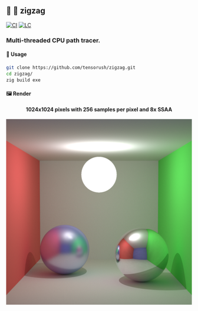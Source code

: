 ## :lizard: :trident: **zigzag**

[![CI][ci-shd]][ci-url]
[![LC][lc-shd]][lc-url]

### Multi-threaded CPU path tracer.

#### :rocket: Usage

```sh
git clone https://github.com/tensorush/zigzag.git
cd zigzag/
zig build exe
```

#### :framed_picture: Render

<h4 align="center">
    <p>1024x1024 pixels with 256 samples per pixel and 8x SSAA</p>
</h4>

<p align="center">
    <img src="renders/render.png">
</p>

<!-- MARKDOWN LINKS -->

[ci-shd]: https://img.shields.io/github/actions/workflow/status/tensorush/zigzag/ci.yaml?branch=main&style=for-the-badge&logo=github&label=CI&labelColor=black
[ci-url]: https://github.com/tensorush/zigzag/blob/main/.github/workflows/ci.yaml
[lc-shd]: https://img.shields.io/github/license/tensorush/zigzag.svg?style=for-the-badge&labelColor=black
[lc-url]: https://github.com/tensorush/zigzag/blob/main/LICENSE.md

